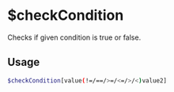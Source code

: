 # $checkCondition

Checks if given condition is true or false.

## Usage

```bash
$checkCondition[value(!=/==/>=/<=/>/<)value2]
```

